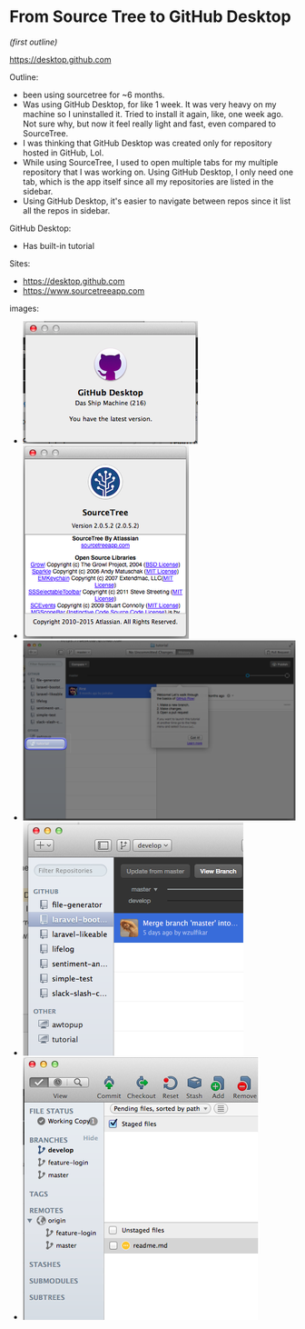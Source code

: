 # From Source Tree to GitHub Desktop
*(first outline)*

https://desktop.github.com

Outline:
- been using sourcetree for ~6 months.
- Was using GitHub Desktop, for like 1 week. It was very heavy on my machine so I uninstalled it. Tried to install it again, like, one week ago. Not sure why, but now it feel really light and fast, even compared to SourceTree.
- I was thinking that GitHub Desktop was created only for repository hosted in GitHub, Lol.
- While using SourceTree, I used to open multiple tabs for my multiple repository that I was working on. Using GitHub Desktop, I only need one tab, which is the app itself since all my repositories are listed in the sidebar.
- Using GitHub Desktop, it's easier to navigate between repos since it list all the repos in sidebar.

GitHub Desktop:
- Has built-in tutorial

Sites:
- https://desktop.github.com
- https://www.sourcetreeapp.com

images:
- ![GitHub Desktop](../images/github-desktop-about.png)
- ![Atlassian SourceTree](../images/sourcetree-about.png)
- ![GitHub Desktop Tutorial](../images/github-desktop-tutorial.png)
- ![GitHub Desktop Sidebar](../images/github-desktop-sidebar.png)
- ![SourceTree Sidebar](../images/sourcetree-sidebar.png)



